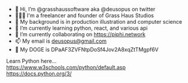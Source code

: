 - 👋 Hi, I’m @grasshaussoftware aka @deusopus on twitter
- 🦸🏼‍♂️ I'm a freelancer and founder of Grass Haus Studios
- 👀 My background is in production illustration and computer science
- 🌱 I’m currently learning python, react, and various api
- 💞️ I’m currently collaborating on https://piphi.network
- 📫 My email is deusopus@gmail.com
- 🐻 My DOGE is DPaAF3ZVFNtpDoSf4Jov2A8xqZtTMgpf6V

Learn Python here...<br/>
https://www.w3schools.com/python/default.asp<br/>
https://docs.python.org/3/

<!---
grasshaussoftware/grasshaussoftware is a ✨ special ✨ repository because its `README.md` (this file) appears on your GitHub profile.
You can click the Preview link to take a look at your changes.
--->
